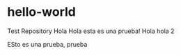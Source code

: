 hello-world
===========

Test Repository
Hola Hola esta es una prueba!
Hola hola 2

ESto es una prueba, prueba
